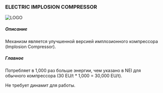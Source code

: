 ### ELECTRIC IMPLOSION COMPRESSOR

![LOGO](https://cdn.discordapp.com/attachments/916393114166525974/939222212240637952/EIMPLOSpng.png)

##### Описание

Механизм является улучшенной версией имплозионного компрессора (Implosion Compressor).

##### Главное

Потребляет в 1,000 раз больше энергии, чем указано в NEI для обычного компрессора (30 EU/t * 1,000 = 30,000 EU/t).

Не требует динамит для работы.
